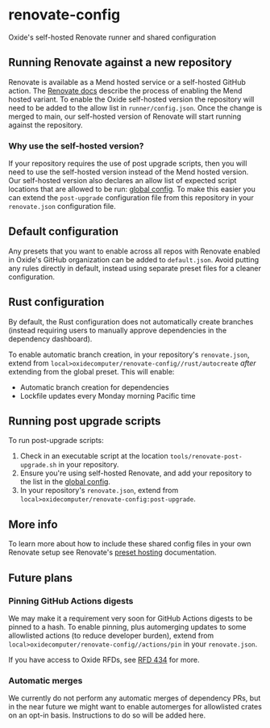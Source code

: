 # renovate-config

Oxide's self-hosted Renovate runner and shared configuration

## Running Renovate against a new repository

Renovate is available as a Mend hosted service or a self-hosted GitHub action. The [Renovate docs](https://docs.renovatebot.com/getting-started/use-cases/) describe the process of enabling the Mend hosted variant. To enable the Oxide self-hosted version the repository will need to be added to the allow list in `runner/config.json`. Once the change is merged to main, our self-hosted version of Renovate will start running against the repository.

### Why use the self-hosted version?

If your repository requires the use of post upgrade scripts, then you will need to use the self-hosted version instead of the Mend hosted version. Our self-hosted version also declares an allow list of expected script locations that are allowed to be run: [global config](runner/global.json). To make this easier you can extend the `post-upgrade` configuration file from this repository in your `renovate.json` configuration file.

## Default configuration

Any presets that you want to enable across all repos with Renovate enabled in Oxide's GitHub organization can be added to `default.json`. Avoid putting any rules directly in default, instead using separate preset files for a cleaner configuration.

## Rust configuration

By default, the Rust configuration does not automatically create branches (instead requiring users
to manually approve dependencies in the dependency dashboard).

To enable automatic branch creation, in your repository's `renovate.json`, extend from
`local>oxidecomputer/renovate-config//rust/autocreate` _after_ extending from the global preset.
This will enable:

- Automatic branch creation for dependencies
- Lockfile updates every Monday morning Pacific time

## Running post upgrade scripts

To run post-upgrade scripts:

1. Check in an executable script at the location `tools/renovate-post-upgrade.sh` in your repository.
2. Ensure you're using self-hosted Renovate, and add your repository to the list in the [global config](runner/global.json).
3. In your repository's `renovate.json`, extend from `local>oxidecomputer/renovate-config:post-upgrade`.

## More info

To learn more about how to include these shared config files in your own Renovate setup see Renovate's [preset hosting](https://docs.Renovatebot.com/config-presets/#preset-hosting) documentation.

## Future plans

### Pinning GitHub Actions digests

We may make it a requirement very soon for GitHub Actions digests to be pinned to a hash. To enable
pinning, plus automerging updates to some allowlisted actions (to reduce developer burden), extend
from `local>oxidecomputer/renovate-config//actions/pin` in your `renovate.json`.

If you have access to Oxide RFDs, see [RFD 434](https://rfd.shared.oxide.computer/rfd/0434) for more.

### Automatic merges

We currently do not perform any automatic merges of dependency PRs, but in the near future we might
want to enable automerges for allowlisted crates on an opt-in basis. Instructions to do so will be
added here.
